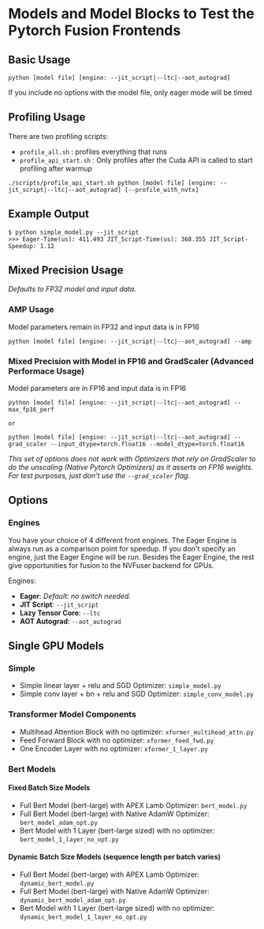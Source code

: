# Models and Model Blocks to Test the Pytorch Fusion Frontends

## Basic Usage

```
python [model file] [engine: --jit_script|--ltc|--aot_autograd] 
```
If you include no options with the model file, only eager mode will be timed

## Profiling Usage
There are two profiling scripts:
* `profile_all.sh` : profiles everything that runs
* `profile_api_start.sh` : Only profiles after the Cuda API is called to start profiling after warmup

```
./scripts/profile_api_start.sh python [model file] [engine: --jit_script|--ltc|--aot_autograd] [--profile_with_nvtx]
```

## Example Output

```
$ python simple_model.py --jit_script
>>> Eager-Time(us): 411.493 JIT_Script-Time(us): 368.355 JIT_Script-Speedup: 1.12
```

## Mixed Precision Usage
_Defaults to FP32 model and input data._
### AMP Usage
Model parameters remain in FP32 and input data is in FP16
```
python [model file] [engine: --jit_script|--ltc|--aot_autograd] --amp
```
### Mixed Precision with Model in FP16 and GradScaler (Advanced Performace Usage)
Model parameters are in FP16 and input data is in FP16
```
python [model file] [engine: --jit_script|--ltc|--aot_autograd] --max_fp16_perf

or

python [model file] [engine: --jit_script|--ltc|--aot_autograd] --grad_scaler --input_dtype=torch.float16 --model_dtype=torch.float16
```
_This set of options does not work with Optimizers that rely on GradScaler to do the unscaling (Native Pytorch Optimizers) as it asserts on FP16 weights. For test purposes, just don't use the `--grad_scaler` flag._

## Options
### Engines

You have your choice of 4 different front engines.  The Eager Engine is always run as a comparison point for speedup.  If you don't specify an engine, just the Eager Engine will be run.  Besides the Eager Engine, the rest give opportunities for fusion to the NVFuser backend for GPUs.

Engines:
* **Eager**: _Default: no switch needed._
* **JIT Script**: `--jit_script`
* **Lazy Tensor Core**: `--ltc`
* **AOT Autograd**: `--aot_autograd`

## Single GPU Models
### Simple
* Simple linear layer + relu and SGD Optimizer: `simple_model.py`
* Simple conv layer + bn + relu and SGD Optimizer: `simple_conv_model.py`
### Transformer Model Components
* Multihead Attention Block with no optimizer: `xformer_multihead_attn.py`
* Feed Forward Block with no optimizer: `xformer_feed_fwd.py`
* One Encoder Layer with no optimizer: `xformer_1_layer.py`
### Bert Models
#### Fixed Batch Size Models
* Full Bert Model (bert-large) with APEX Lamb Optimizer: `bert_model.py`
* Full Bert Model (bert-large) with Native AdamW Optimizer: `bert_model_adam_opt.py`
* Bert Model with 1 Layer (bert-large sized) with no optimizer: `bert_model_1_layer_no_opt.py`
#### Dynamic Batch Size Models (sequence length per batch varies)
* Full Bert Model (bert-large) with APEX Lamb Optimizer: `dynamic_bert_model.py`
* Full Bert Model (bert-large) with Native AdamW Optimizer: `dynamic_bert_model_adam_opt.py`
* Bert Model with 1 Layer (bert-large sized) with no optimizer: `dynamic_bert_model_1_layer_no_opt.py`
